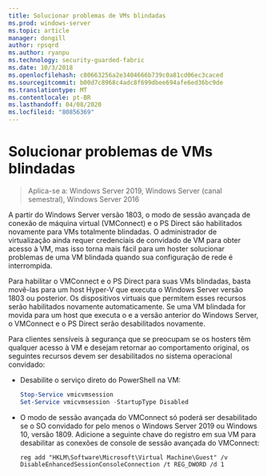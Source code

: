 ```yaml
---
title: Solucionar problemas de VMs blindadas
ms.prod: windows-server
ms.topic: article
manager: dongill
author: rpsqrd
ms.author: ryanpu
ms.technology: security-guarded-fabric
ms.date: 10/3/2018
ms.openlocfilehash: c80663256a2e3404666b739c0a81cd06ec3caced
ms.sourcegitcommit: b00d7c8968c4adc8f699dbee694afe6ed36bc9de
ms.translationtype: MT
ms.contentlocale: pt-BR
ms.lasthandoff: 04/08/2020
ms.locfileid: "80856369"
---
```

# <a name="troubleshoot-shielded-vms"></a>Solucionar problemas de VMs blindadas

>Aplica-se a: Windows Server 2019, Windows Server (canal semestral), Windows Server 2016

A partir do Windows Server versão 1803, o modo de sessão avançada de conexão de máquina virtual (VMConnect) e o PS Direct são habilitados novamente para VMs totalmente blindadas. O administrador de virtualização ainda requer credenciais de convidado de VM para obter acesso à VM, mas isso torna mais fácil para um hoster solucionar problemas de uma VM blindada quando sua configuração de rede é interrompida.

Para habilitar o VMConnect e o PS Direct para suas VMs blindadas, basta movê-las para um host Hyper-V que executa o Windows Server versão 1803 ou posterior. Os dispositivos virtuais que permitem esses recursos serão habilitados novamente automaticamente. Se uma VM blindada for movida para um host que executa o e a versão anterior do Windows Server, o VMConnect e o PS Direct serão desabilitados novamente.

Para clientes sensíveis à segurança que se preocupam se os hosters têm qualquer acesso à VM e desejam retornar ao comportamento original, os seguintes recursos devem ser desabilitados no sistema operacional convidado:

- Desabilite o serviço direto do PowerShell na VM:

  ```powershell
  Stop-Service vmicvmsession
  Set-Service vmicvmsession -StartupType Disabled
  ```

- O modo de sessão avançada do VMConnect só poderá ser desabilitado se o SO convidado for pelo menos o Windows Server 2019 ou Windows 10, versão 1809. Adicione a seguinte chave do registro em sua VM para desabilitar as conexões de console de sessão avançada do VMConnect:

  ```
  reg add "HKLM\Software\Microsoft\Virtual Machine\Guest" /v DisableEnhancedSessionConsoleConnection /t REG_DWORD /d 1
  ```
